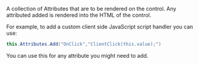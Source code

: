 ﻿A collection of Attributes that are to be rendered on the control. Any attributed added is rendered into the HTML of the control.

For example, to add a custom client side JavaScript script handler you can use:
```cs
this.Attributes.Add("OnClick","ClientClick(this.value);")
```

You can use this for any attribute you might need to add.